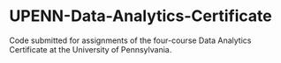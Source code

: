 # UPENN-Data-Analytics-Certificate
Code submitted for assignments of the four-course Data Analytics Certificate at the University of Pennsylvania.
